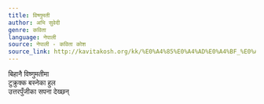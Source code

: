 ```yaml
---
title: विष्णुमती
author: अभि सुवेदी
genre: कविता
language: नेपाली
source: नेपाली - कविता कोश
source_link: http://kavitakosh.org/kk/%E0%A4%85%E0%A4%AD%E0%A4%BF_%E0%A4%B8%E0%A5%81%E0%A4%B5%E0%A5%87%E0%A4%A6%E0%A5%80
---
```


बिहानै विष्णुमतीमा  
टुक्रुक्क बस्नेका हुल  
उत्तरपुँजीका सपना देख्छन्
